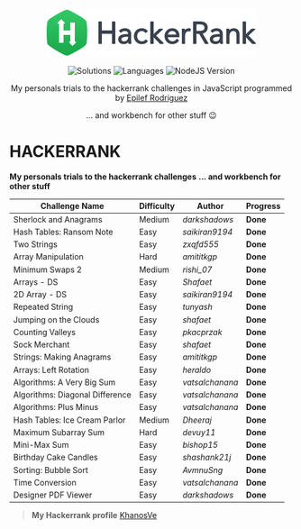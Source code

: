 <p align="center">
  <a href="https://www.hackerrank.com/KhanosVe">
    <img alt="HackerRank" src="https://raw.githubusercontent.com/Khanos/hackerrank/master/assets/hacker-rank-logo.png">
  </a>
</p>
<p align="center">
  <img alt="Solutions" src="https://img.shields.io/badge/Solutions-95-brightgreen.svg?longCache=true&style=for-the-badge">
  <img alt="Languages" src="https://img.shields.io/badge/Languages-JavaScript-brightgreen.svg?longCache=true&style=for-the-badge">
  <img alt="NodeJS Version" src="https://img.shields.io/node/v/carbon.svg?style=for-the-badge">
</p>
<p align="center">
  My personals trials to the hackerrank challenges in JavaScript programmed by <a alt="HackerRank Profile" href="https://www.hackerrank.com/KhanosVe" >Epilef Rodriguez</a>
</p>
<p align="center">
  ... and workbench for other stuff 😉
</p>


# HACKERRANK
**My personals trials to the hackerrank challenges**
**... and workbench for other stuff**

Challenge Name | Difficulty | Author | Progress
--- | --- | --- | ---
Sherlock and Anagrams | Medium | *darkshadows* | **Done**
Hash Tables: Ransom Note | Easy | *saikiran9194* | **Done**
Two Strings | Easy | *zxqfd555* | **Done**
Array Manipulation | Hard | *amititkgp* | **Done**
Minimum Swaps 2 | Medium | *rishi_07* | **Done**
Arrays - DS | Easy | *Shafaet* | **Done**
2D Array - DS | Easy | *saikiran9194* | **Done**
Repeated String | Easy | *tunyash* | **Done**
Jumping on the Clouds | Easy | *shafaet* | **Done**
Counting Valleys | Easy | *pkacprzak* | **Done**
Sock Merchant | Easy | *shafaet* | **Done**
Strings: Making Anagrams | Easy | *amititkgp* | **Done**
Arrays: Left Rotation | Easy | *heraldo* | **Done**
Algorithms: A Very Big Sum | Easy | *vatsalchanana* | **Done**
Algorithms: Diagonal Difference | Easy | *vatsalchanana* | **Done**
Algorithms: Plus Minus | Easy | *vatsalchanana* | **Done**
Hash Tables: Ice Cream Parlor | Medium | *Dheeraj* | **Done**
Maximum Subarray Sum | Hard | *devuy11* | **Done**
Mini-Max Sum | Easy | *bishop15* | **Done**
Birthday Cake Candles | Easy | *shashank21j* | **Done**
Sorting: Bubble Sort | Easy | *AvmnuSng* | **Done**
Time Conversion | Easy | *vatsalchanana* | **Done**
Designer PDF Viewer | Easy | *darkshadows* | **Done**

> **My Hackerrank profile** [KhanosVe](https://www.hackerrank.com/KhanosVe)